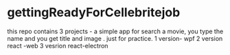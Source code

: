 # gettingReadyForCellebritejob
this repo contains 3 projects - a simple app for search a movie, you type the name and you get title and image . just for practice.
1 version- wpf
2 version react -web
3 vesrion react-electron
